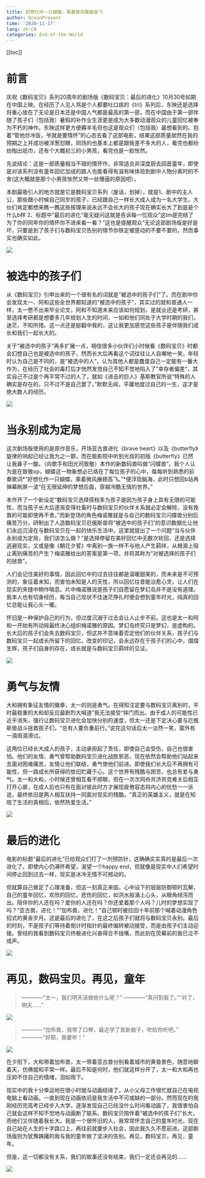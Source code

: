 ```yaml
---
title: 好想化作一只蝴蝶，乘着微风展翅高飞
author: OceanPresent
time: '2020-11-17'
lang: zh-CN
categories: End-of-the-World
---
```


[[toc]]

# 前言

庆祝《数码宝贝》系列20周年的剧场版《数码宝贝：最后的进化》10月30号如期在中国上映。在经历了人见人骂是个人都要吐口痰的《tri》系列后，东映还是选择将重心放在了无论是日本还是中国人气都是最高的第一部，而在中国由于第一部伴随了孩子们（包括我）暑假的补作业生涯更是成为大多数动漫观众的儿童回忆被奉为不朽的神作。东映这样更方便薅羊毛但也这是观众们（包括我）最想看到的。抱着“管他炒冷饭，爷就是要情怀”的心态去看了这部电影，结果这部质量居然在我的预期之上并成功被洋葱怼眼，同场的也基本上都是跟我差不多大的人，看完也都纷纷掏出纸巾，还有个大概初三的小男孩，看完也是一脸怅然。

先说结论：这是一部质量相当不错的情怀作，非常适合非深度厨去回首童年，即使是对该系列没有童年回忆加成的路人也能看得有滋有味体验到剧中人物分离时的不舍(这大概就是那个小男孩怅然又带一丝懵逼的原因吧）。

本剧最吸引人的地方就是它是数码宝贝系列（废话，划掉），就是1、剧中的主人公，那些跟小时候自己同岁的孩子，已经跟自己一样长大成人成为一名大学生。大伙们肯定都想来瞧一瞧这些按理来说永远不会长大的孩子现在确实长大了到底是个什么b样  2、标题中”最后的进化“毫无疑问这就是告诉每一位观众”这tm是完结了为了你的同年你的情怀你不进来看一看？”这也是提醒观众“无论这部剧场版是好是坏，只要是到了孩子们与数码宝贝告别的情节你铁定被感动的不要不要的，然而事实也确实如此。

![](http://res.oceanpresent.art/blog/202205290129642.webp)

# 被选中的孩子们

从《数码宝贝》引申出来的一个很有名的词就是”被选中的孩子们“了。而在剧中你会发现太一、阿和这些全世界都知道的“被选中的孩子”，其实过的就和普通人一样，太一憋不出来毕业论文，阿和不知道未来应该如何规划，是就业还是考研，甚至选择考研都是想要多几年规划人生的时间，一如和他们同处于大学时期的我们，迷茫，不知所措。这一点还是挺戳中我的，这让我更加感觉这些孩子是伴随我们成长和我们一起长大的。

关于”被选中的孩子“再多扩展一点，相信很多小伙伴们小时候看《数码宝贝》时都会幻想自己也是被选中的孩子，然而长大后再看这个词往往让人自嘲地一笑，年轻时认为自己是不同的，是”被选中的人”，认为其他人都是蠢蛋自己一定能有一番大作为，在经历了社会的毒打后才恍然发觉自己不知不觉地陷入了”幸存者偏差“，其实自己不过是个再平常不过的人了，就如《进击的巨人》基斯教官所说“特殊的人确实是存在的，只不过不是自己罢了。”默默无闻，平庸地度过自己的一生，这才是绝大数人的经历。

![](http://res.oceanpresent.art/blog/202205290133944.webp)

# 当永别成为定局

这次剧场版使用的是原作音乐，开场亚古兽进化《brave heart》以及《butterfly》旋律的响起已经让我为之一颤，而在能影院中听到光叔的初版《butterfly》已然让我鼻子一酸。（向歌手和田光司致敬）本作的新数码兽叫做”闪蝶兽“，我个人认为是在致敬op，蝴蝶这一物象想必已烙在了每位孩子的心中，每每听到熟悉的前奏歌词*“好想化作一只蝴蝶，乘着微风展翅高飞。”*便浮现脑海，此时只想回b站再弹幕刷屏一波“在无限延伸的梦想后面，穿越冷酷无情的世界。”

本作开了一个新设定“数码宝贝选择搭档多为孩子是因为孩子身上具有无限的可能性，而当孩子长大后逐渐变得社畜时与数码宝贝的伙伴关系就必定会解除，没有挽救的可能即使再不舍。”而新登场的角色梅诺雅就是与自己的数码宝贝闪蝶兽分别后痛苦万分，研制出了人造数码宝贝厄俄斯兽将“被选中的孩子们”的意识数据化让他们永远沉浸在与数码宝贝在一起的快乐生活中。这里就提出了一个问题“当与伙伴永别成为定局，我们该怎么做？”是选择停留在美好回忆中无数次轮回，还是选择逃避现实，又或是像《朝花夕誓》中离别一族一样不与他人产生羁绊，从根源上阻止离别痛苦的产生？梅诺雅给出的答案是第一项，并将其称为“对被选择的孩子们的拯救”。

人们会记住美好的事情，因此回忆中的过去往往都是温暖甜美的，而未来是不可预测的，象征着未知，而害怕未知是人的天性，所以回忆往昔能治愈心灵，让人们在现实的夹缝中稍作喘息。片中梅诺雅说是孩子们自愿留在梦幻岛并不是没有道理。我本人也有切身经历，每当自己现状不佳迷茫挣扎时便会想到童年时光，纯真的回忆总能让我心头一暖。

怀旧是一种保护自己的行为，但过度沉溺于过去会让人止步不前。这也是太一和阿和一开始有所动摇最终决心组织梅诺雅的原因。梦幻岛终究只是梦幻，是虚构的。长大后的孩子们会失去数码宝贝，但这并不意味着否定他们的伙伴关系，孩子们与数码宝贝一起成长所留下的回忆，改变的印记，会永远存在于孩子们的心中，熠熠生辉，孩子们自身的存在，成长就是与数码宝贝羁绊的见证。

![](http://res.oceanpresent.art/blog/202205290129646.webp)

# 勇气与友情

大和拥有象征友情的徽章，太一的则是勇气。在得知注定要与数码宝贝离别时，平时最稳重的大和却反应最剧烈大喊道”我无法接受“摔门而出。由于成人的可能性已近乎消失，强行让数码宝贝进化会加快分别的速度，但太一还是下定决心要与厄俄斯兽战斗拯救孩子们，“总有人要负重前行。”说完这句话后太一淡然一笑，窗外有一滴雨滴滑过。

这两位已经长大成人的孩子，主动承担起了责任，即使自己会受伤，自己也很害怕。他们的友情、勇气曾帮助数码宝贝进化战胜邪恶，现在依然会帮助他们站起来去面对困难痛苦，友情让他们联结，勇气使他们前进。即使我们长大后不再拥有可能性，但一路成长所获得的依旧贮藏于心。这个世界有残酷与困苦，也总有爱与勇气。太一和大和，小时候还曾相互看不顺眼，但在一次次同舟共济共克难关后相互打开心扉，在成人后也只有在面对彼此时方才展现疲倦容态将内心的忧愁一一诉说，最终依旧是两人相互扶持一同面对现实的残酷。“真正的英雄主义，就是在知晓了生活的真相后，依然热爱生活。”

![](http://res.oceanpresent.art/blog/202205290129641.webp)

# 最后的进化

电影的标题“最后的进化”已给观众们打了一剂预防针，这确确实实真的是最后一次进化了。即使内心仍满怀希望，渴望一个happy end，但就像是现实中人们希望时间停止回到过去一样，现实是冰冷无情不可撼动的。

但就算自己做足了心理准备，但这一刻真正来临，心中设下的层层防御顿时瓦解，自己的童年回忆，欢欣的回忆，悲伤的回忆，如洪水般涌上心头，从眼角倾泻而出。陪伴你的人还在吗？爱你的人还在吗？你还爱着那个人吗？儿时的梦想实现了吗？“亚古兽，进化！”“加布兽，进化！”自己顿时被拉回十年前那个喊着动漫角色招式的黄金岁月。这是最后的进化了，在这之后孩子们就将与数码宝贝永别。最后的时刻，不是孩子们等待着倒计时指针的最终偏转被动接受，而是由孩子们主动迎接。曾经的我看到数码宝贝终极进化兴奋得合不拢嘴，而此刻在荧幕前的我已泣不成声。

![](http://res.oceanpresent.art/blog/202205290129639.webp)

# 再见，数码宝贝。再见，童年

> ————“太一，我们明天该做些什么呢？”
> ————“真问到我了。”“对了，明天......”

![](http://res.oceanpresent.art/blog/202205290129644.webp)

> ————“加布兽，我带了口琴，最近学了首新曲子，吹给你听吧。”
> ————“好耶，我要听！”

![](http://res.oceanpresent.art/blog/202205290129643.webp)

在夕阳下，大和带着加布兽，太一带着亚古兽分别看着城市的黄昏景色，随意地聊着天，仿佛就和平常一样。最后不知是何时，他们就这样分开了，太一和大和再也压抑不住自己的情绪，泪如雨下。

现实中的我十分幸运地在很小时就与动画结缘了，从小父母工作很忙就自己在电视电脑上看动画。一直到现在动画依旧是我生活中不可或缺的一部分。然而现在的我刚经历完高考已经步入大学，逐渐发现自己已经没什么时间看动画了，我很害怕自己就会这样不知不觉地与动画断了联系。数码宝贝陪伴着“被选中的孩子们”长大，而他们又伴随着我长大。我是一个很怀旧的人，我常常怀念自己的童年时光，现在自己站在人生的十字路口上，再往前就要步入社会，因此我久久不愿前进。这部剧场版则为犹豫踌躇的我与我的童年做了坚决的告别。再见，数码宝贝，再见，童年。   

但是，这一切都没有关系，我们的故事还没有结束，我们一定还会再见的......

![](http://res.oceanpresent.art/blog/202205290129645.webp)